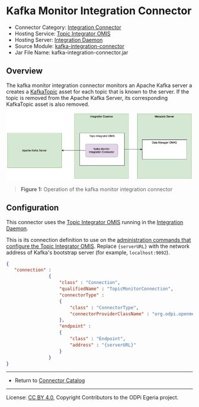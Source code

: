 <!-- SPDX-License-Identifier: CC-BY-4.0 -->
<!-- Copyright Contributors to the ODPi Egeria project. -->

# Kafka Monitor Integration Connector

* Connector Category: [Integration Connector](../../../open-metadata-implementation/governance-servers/integration-daemon-services/docs/integration-connector.md)
* Hosting Service: [Topic Integrator OMIS](../../../open-metadata-implementation/integration-services/topic-integrator)
* Hosting Server: [Integration Daemon](../../../open-metadata-implementation/admin-services/docs/concepts/integration-daemon.md)
* Source Module: [kafka-integration-connector](../../../open-metadata-implementation/adapters/open-connectors/integration-connectors/kafka-integration-connector)
* Jar File Name: kafka-integration-connector.jar

## Overview

The kafka monitor integration connector monitors an Apache Kafka server a
creates a 
[KafkaTopic](../open-metadata-types/0223-Events-and-Logs.md)
asset for each topic that is known to the server.
If the topic is removed from the Apache Kafka Server, its corresponding
KafkaTopic asset is also removed.

![Figure 1](kafka-monitor-integration-connector.png)
> **Figure 1:** Operation of the kafka monitor integration connector


## Configuration

This connector uses the [Topic Integrator OMIS](../../../open-metadata-implementation/integration-services/topic-integrator)
running in the [Integration Daemon](../../../open-metadata-implementation/admin-services/docs/concepts/integration-daemon.md).

This is its connection definition to use on the 
[administration commands that configure the Topic Integrator OMIS](../../../open-metadata-implementation/admin-services/docs/user/configuring-the-integration-services.md).
Replace `{serverURL}` with the network address of Kafka's bootstrap server (for example, `localhost:9092`).


```json
{
   "connection" : 
                { 
                    "class" : "Connection",
                    "qualifiedName" : "TopicMonitorConnection",
                    "connectorType" : 
                    {
                        "class" : "ConnectorType",
                        "connectorProviderClassName" : "org.odpi.openmetadata.adapters.connectors.integration.kafka.KafkaMonitorIntegrationProvider"
                    },
                    "endpoint" :
                    {
                        "class" : "Endpoint",
                        "address" : "{serverURL}"
                    }
                }
}
```

----
* Return to [Connector Catalog](.)

----
License: [CC BY 4.0](https://creativecommons.org/licenses/by/4.0/),
Copyright Contributors to the ODPi Egeria project.